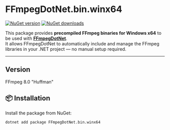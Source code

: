 ﻿# FFmpegDotNet.bin.winx64

[![NuGet version](https://img.shields.io/nuget/v/FFmpegDotNet.bin.winx64.svg)](https://www.nuget.org/packages/FFmpegDotNet.bin.winx64/)
[![NuGet downloads](https://img.shields.io/nuget/dt/FFmpegDotNet.bin.winx64.svg)](https://www.nuget.org/packages/FFmpegDotNet.bin.winx64/)

This package provides **precompiled FFmpeg binaries for Windows x64** to be used with [**FFmpegDotNet**](https://www.nuget.org/packages/FFmpegDotNet/).  
It allows FFmpegDotNet to automatically include and manage the FFmpeg libraries in your .NET project — no manual setup required.

---

## Version
FFmpeg 8.0 "Huffman"

## 📦 Installation

Install the package from NuGet:

```bash
dotnet add package FFmpegDotNet.bin.winx64
